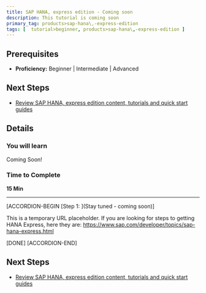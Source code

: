 ```yaml
---
title: SAP HANA, express edition - Coming soon
description: This tutorial is coming soon
primary_tag: products>sap-hana\,-express-edition
tags: [  tutorial>beginner, products>sap-hana\,-express-edition ]
---
```


## Prerequisites  
 - **Proficiency:** Beginner | Intermediate | Advanced



## Next Steps
- [Review SAP HANA, express edition content, tutorials and quick start guides](http://www.sap.com/developer/topics/sap-hana-express.html)


## Details
### You will learn  
Coming Soon!

### Time to Complete
**15 Min**

---

[ACCORDION-BEGIN [Step 1: ](Stay tuned - coming soon)]

This is a temporary URL placeholder. If you are looking for steps to getting HANA Express, here they are: https://www.sap.com/developer/topics/sap-hana-express.html


[DONE]
[ACCORDION-END]



## Next Steps
- [Review SAP HANA, express edition content, tutorials and quick start guides](http://www.sap.com/developer/topics/sap-hana-express.html)
